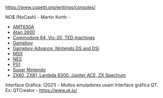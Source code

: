 https://www.copetti.org/writings/consoles/

NO$ (NoCash) - Martin Korth - 
<ul>
    <li><a href="http://problemkaputt.de/x51specs.htm">AMT630A</a></li>
    <li><a href="http://problemkaputt.de/2k6specs.htm">Atari 2600</a></li>
    <li><a href="http://problemkaputt.de/pagezero.htm">Commodore 64, Vic-20, TED machines</a></li>
    <li><a href="http://problemkaputt.de/pandocs.htm">Gameboy</a></li>
    <li><a href="http://problemkaputt.de/gbatek.htm">Gameboy Advance, Nintendo DS and DSi</a></li>
    <li><a href="http://problemkaputt.de/portar.htm">MSX</a></li>
    <li><a href="http://problemkaputt.de/everynes.htm">NES</a></li>
    <li><a href="http://problemkaputt.de/psx-spx.htm">PS1</a></li>
    <li><a href="http://problemkaputt.de/fullsnes.htm">Super Nintendo</a></li>
    <li><a href="http://problemkaputt.de/zxdocs.htm">ZX80, ZX81, Lambda 8300, Jupiter ACE, ZX Spectrum</a></li>
</ul>


Interface Gráfica:
(2021) - Muitos emuladores usam Interface gráfica QT.
Ex: QTCreator - https://www.qt.io/